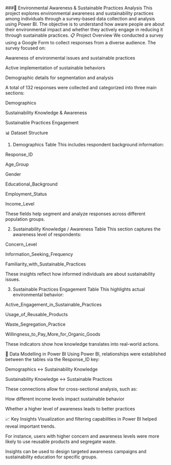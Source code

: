 ###🌱 Environmental Awareness & Sustainable Practices Analysis
This project explores environmental awareness and sustainability practices among individuals through a survey-based data collection and analysis using Power BI. The objective is to understand how aware people are about their environmental impact and whether they actively engage in reducing it through sustainable practices.
📋 Project Overview
We conducted a survey using a Google Form to collect responses from a diverse audience. The survey focused on:

Awareness of environmental issues and sustainable practices

Active implementation of sustainable behaviors

Demographic details for segmentation and analysis

A total of 132 responses were collected and categorized into three main sections:

Demographics

Sustainability Knowledge & Awareness

Sustainable Practices Engagement

📊 Dataset Structure
1. Demographics Table
This includes respondent background information:

Response_ID

Age_Group

Gender

Educational_Background

Employment_Status

Income_Level

These fields help segment and analyze responses across different population groups.

2. Sustainability Knowledge / Awareness Table
This section captures the awareness level of respondents:

Concern_Level

Information_Seeking_Frequency

Familiarity_with_Sustainable_Practices

These insights reflect how informed individuals are about sustainability issues.

3. Sustainable Practices Engagement Table
This highlights actual environmental behavior:

Active_Engagement_in_Sustainable_Practices

Usage_of_Reusable_Products

Waste_Segregation_Practice

Willingness_to_Pay_More_for_Organic_Goods

These indicators show how knowledge translates into real-world actions.

🔗 Data Modelling in Power BI
Using Power BI, relationships were established between the tables via the Response_ID key:

Demographics ↔ Sustainability Knowledge

Sustainability Knowledge ↔ Sustainable Practices

These connections allow for cross-sectional analysis, such as:

How different income levels impact sustainable behavior

Whether a higher level of awareness leads to better practices

📈 Key Insights
Visualization and filtering capabilities in Power BI helped reveal important trends.

For instance, users with higher concern and awareness levels were more likely to use reusable products and segregate waste.

Insights can be used to design targeted awareness campaigns and sustainability education for specific groups.

